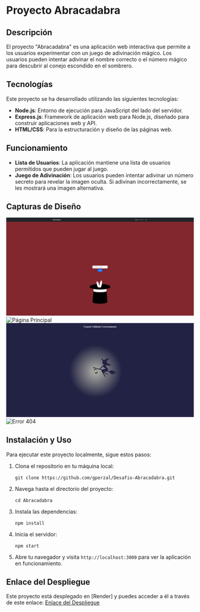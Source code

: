 # Proyecto Abracadabra

## Descripción

El proyecto "Abracadabra" es una aplicación web interactiva que permite a los usuarios experimentar con un juego de adivinación mágico. Los usuarios pueden intentar adivinar el nombre correcto o el número mágico para descubrir al conejo escondido en el sombrero.

## Tecnologías

Este proyecto se ha desarrollado utilizando las siguientes tecnologías:

- **Node.js**: Entorno de ejecución para JavaScript del lado del servidor.
- **Express.js**: Framework de aplicación web para Node.js, diseñado para construir aplicaciones web y API.
- **HTML/CSS**: Para la estructuración y diseño de las páginas web.

## Funcionamiento

- **Lista de Usuarios**: La aplicación mantiene una lista de usuarios permitidos que pueden jugar al juego.
- **Juego de Adivinación**: Los usuarios pueden intentar adivinar un número secreto para revelar la imagen oculta. Si adivinan incorrectamente, se les mostrará una imagen alternativa.

## Capturas de Diseño
![Home](https://github.com/gperzal/Desafio-Abracadabra/blob/main/public/assets/img/screenshot/home.png)
![Página Principal](https://github.com/gperzal/Desafio-Abracadabra/tree/main/public/assets/img/screenshot/main.png)
![Validacion de Usuario](https://github.com/gperzal/Desafio-Abracadabra/blob/main/public/assets/img/screenshot/validation.png)
![Error 404](https://github.com/gperzal/Desafio-Abracadabra/tree/main/public/assets/img/screenshot/main.png)

## Instalación y Uso

Para ejecutar este proyecto localmente, sigue estos pasos:

1. Clona el repositorio en tu máquina local:
   ```
   git clone https://github.com/gperzal/Desafio-Abracadabra.git
   ```
2. Navega hasta el directorio del proyecto:
   ```
   cd Abracadabra
   ```
3. Instala las dependencias:
   ```
   npm install
   ```
4. Inicia el servidor:
   ```
   npm start
   ```
5. Abre tu navegador y visita `http://localhost:3000` para ver la aplicación en funcionamiento.

## Enlace del Despliegue

Este proyecto está desplegado en [Render] y puedes acceder a él a través de este enlace: [Enlace del Despliegue](https://desafio-abracadabra.onrender.com/)
